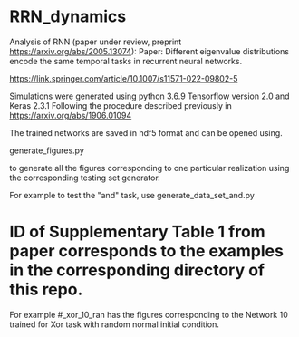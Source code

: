 # RRN_dynamics
Analysis of RNN  (paper under review, preprint https://arxiv.org/abs/2005.13074):
Paper: Different eigenvalue distributions encode the same temporal tasks in recurrent neural networks.

https://link.springer.com/article/10.1007/s11571-022-09802-5


Simulations were generated using python 3.6.9 Tensorflow version 2.0 and Keras 2.3.1 Following the procedure described previously in https://arxiv.org/abs/1906.01094

The trained networks are saved in hdf5 format and can be opened using.

generate_figures.py 

to generate all the figures corresponding to one particular realization using the corresponding testing set generator. 

For example to test the "and" task, use generate_data_set_and.py




# ID of Supplementary Table 1 from paper corresponds to the examples in the corresponding directory of this repo.
For example #_xor_10_ran has the figures corresponding to the Network 10 trained for Xor task with random normal initial condition.
